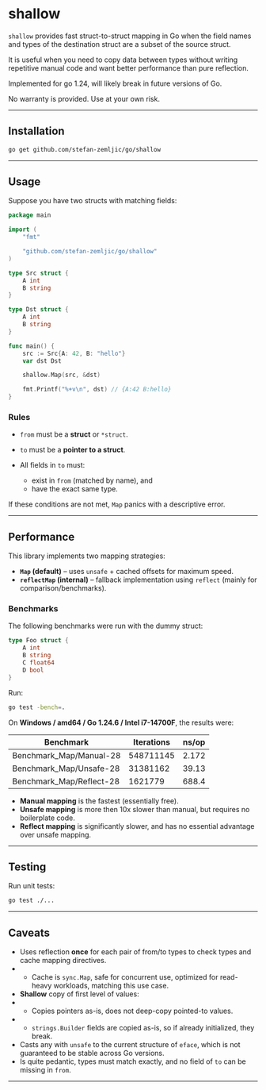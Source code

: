 # shallow

`shallow` provides fast struct-to-struct mapping in Go when the field names and types of the destination struct are a subset of the source struct.

It is useful when you need to copy data between types without writing repetitive manual code and want better performance than pure reflection.

Implemented for go 1.24, will likely break in future versions of Go.

No warranty is provided. Use at your own risk.

---

## Installation

```bash
go get github.com/stefan-zemljic/go/shallow
```

---

## Usage

Suppose you have two structs with matching fields:

```go
package main

import (
	"fmt"

	"github.com/stefan-zemljic/go/shallow"
)

type Src struct {
	A int
	B string
}

type Dst struct {
	A int
	B string
}

func main() {
	src := Src{A: 42, B: "hello"}
	var dst Dst

	shallow.Map(src, &dst)

	fmt.Printf("%+v\n", dst) // {A:42 B:hello}
}
```

### Rules

* `from` must be a **struct** or `*struct`.
* `to` must be a **pointer to a struct**.
* All fields in `to` must:

  * exist in `from` (matched by name), and
  * have the exact same type.

If these conditions are not met, `Map` panics with a descriptive error.

---

## Performance

This library implements two mapping strategies:

* **`Map` (default)** – uses `unsafe` + cached offsets for maximum speed.
* **`reflectMap` (internal)** – fallback implementation using `reflect` (mainly for comparison/benchmarks).

### Benchmarks

The following benchmarks were run with the dummy struct:

```go
type Foo struct {
	A int
	B string
	C float64
	D bool
}
```

Run:

```bash
go test -bench=.
```

On **Windows / amd64 / Go 1.24.6 / Intel i7-14700F**, the results were:

| Benchmark                 | Iterations | ns/op |
| ------------------------- | ---------- | ----- |
| Benchmark\_Map/Manual-28  | 548711145  | 2.172 |
| Benchmark\_Map/Unsafe-28  | 31381162   | 39.13 |
| Benchmark\_Map/Reflect-28 | 1621779    | 688.4 |

* **Manual mapping** is the fastest (essentially free).
* **Unsafe mapping** is more then 10x slower than manual, but requires no boilerplate code.
* **Reflect mapping** is significantly slower, and has no essential advantage over unsafe mapping.

---

## Testing

Run unit tests:

```bash
go test ./...
```

---

## Caveats

* Uses reflection **once** for each pair of from/to types to check types and cache mapping directives.
*  - Cache is `sync.Map`, safe for concurrent use, optimized for read-heavy workloads, matching this use case.
* **Shallow** copy of first level of values:
*  - Copies pointers as-is, does not deep-copy pointed-to values.
*  - `strings.Builder` fields are copied as-is, so if already initialized, they break.
* Casts any with `unsafe` to the current structure of `eface`, which is not guaranteed to be stable across Go versions.
* Is quite pedantic, types must match exactly, and no field of `to` can be missing in `from`.

---